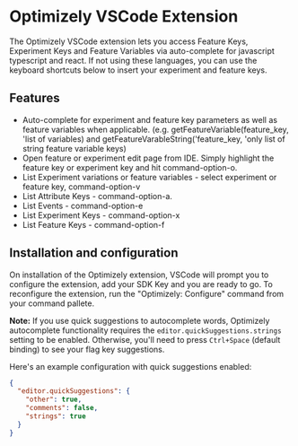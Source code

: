 # Optimizely VSCode Extension

The Optimizely VSCode extension lets you access Feature Keys, Experiment Keys and Feature Variables via auto-complete for javascript typescript and react.  If not using these languages, you can use the keyboard shortcuts below to insert your experiment and feature keys.

## Features

- Auto-complete for experiment and feature key parameters as well as feature variables when applicable. (e.g. getFeatureVariable(feature_key, 'list of variables) and getFeatureVarableString('feature_key, 'only list of string feature variable keys)
- Open feature or experiment edit page from IDE.  Simply highlight the feature key or experiment key and hit command-option-o.
- List Experiment variations or feature variables - select experiment or feature key, command-option-v
- List Attribute Keys - command-option-a.
- List Events - command-option-e
- List Experiment Keys - command-option-x
- List Feature Keys - command-option-f

## Installation and configuration

On installation of the Optimizely extension, VSCode will prompt you to configure the extension, add your SDK Key and you are ready to go. To reconfigure the extension, run the "Optimizely: Configure" command from your command pallete.

**Note:** If you use quick suggestions to autocomplete words, Optimizely autocomplete functionality requires the `editor.quickSuggestions.strings` setting to be enabled. Otherwise, you'll need to press `Ctrl+Space` (default binding) to see your flag key suggestions.

Here's an example configuration with quick suggestions enabled:

```json
{
  "editor.quickSuggestions": {
    "other": true,
    "comments": false,
    "strings": true
  }
}
```
